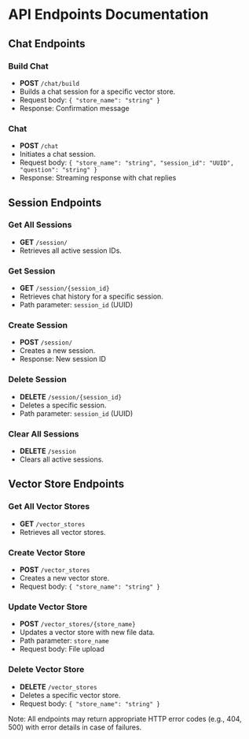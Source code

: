 # API Endpoints Documentation

## Chat Endpoints

### Build Chat
- **POST** `/chat/build`
- Builds a chat session for a specific vector store.
- Request body: `{ "store_name": "string" }`
- Response: Confirmation message

### Chat
- **POST** `/chat`
- Initiates a chat session.
- Request body: `{ "store_name": "string", "session_id": "UUID", "question": "string" }`
- Response: Streaming response with chat replies

## Session Endpoints

### Get All Sessions
- **GET** `/session/`
- Retrieves all active session IDs.

### Get Session
- **GET** `/session/{session_id}`
- Retrieves chat history for a specific session.
- Path parameter: `session_id` (UUID)

### Create Session
- **POST** `/session/`
- Creates a new session.
- Response: New session ID

### Delete Session
- **DELETE** `/session/{session_id}`
- Deletes a specific session.
- Path parameter: `session_id` (UUID)

### Clear All Sessions
- **DELETE** `/session`
- Clears all active sessions.

## Vector Store Endpoints

### Get All Vector Stores
- **GET** `/vector_stores`
- Retrieves all vector stores.

### Create Vector Store
- **POST** `/vector_stores`
- Creates a new vector store.
- Request body: `{ "store_name": "string" }`

### Update Vector Store
- **POST** `/vector_stores/{store_name}`
- Updates a vector store with new file data.
- Path parameter: `store_name`
- Request body: File upload

### Delete Vector Store
- **DELETE** `/vector_stores`
- Deletes a specific vector store.
- Request body: `{ "store_name": "string" }`

Note: All endpoints may return appropriate HTTP error codes (e.g., 404, 500) with error details in case of failures.